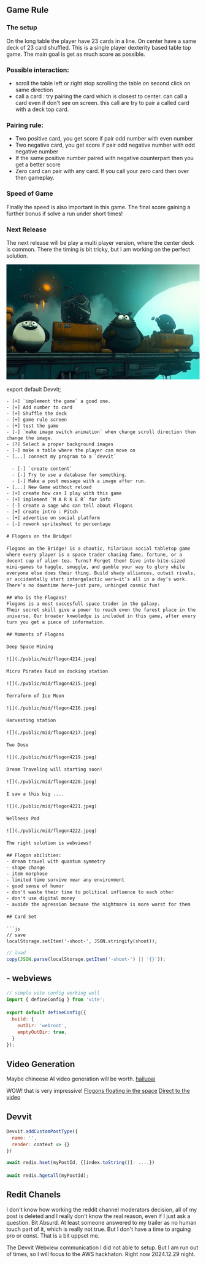 ## Game Rule

### The setup
On the long table the player have 23 cards in a line. On center have a same deck of 23 card shuffled.
This is a single player dexterity based table top game. The main goal is get as much score as possible.

### Possible interaction:
- scroll the table left or right stop scrolling the table on second click on same direction
- call a card : try pairing the card which is closest to center. can call a card even if don't see on screen. this call are try to pair a called card with a deck top card.

### Pairing rule:
- Two positive card, you get score if pair odd number with even number
- Two negative card, you get score if pair odd negative number with odd negative number
- If the same positive number paired with negative counterpart then you get a better score
- Zero card can pair with any card. If you call your zero card then over then gameplay.

### Speed of Game
Finally the speed is also important in this game. The final score gaining a further bonus if solve a run under short times!

### Next Release
The next release will be play a multi player version, where the center deck is common. There the timing is bit tricky, but I am working on the perfect solution.

![](./public/mid/flogon4217.jpeg)


export default Devvit;
```
- [+] `implement the game` a good one.
- [+] Add number to card
- [+] Shuffle the deck
- [+] game rule screen
- [+] test the game
- [-] `make image switch animation` when change scroll direction then change the image.
- [?] Select a proper background images
- [-] make a table where the player can move on 
- [...] connect my program to a `devvit`
  
  - [-] `create content`
  - [-] Try to use a database for something.
  - [-] Make a post message with a image after run.
- [...] New Game without reload
- [+] create how can I play with this game 
- [+] implement `M A R K E R` for info
- [-] create a sage who can tell about Flogons
- [+] create intro : Pitch
- [+] advertise on social platform
- [-] rework spritesheet to percentage

# Flogons on the Bridge!

Flogons on the Bridge! is a chaotic, hilarious social tabletop game where every player is a space trader chasing fame, fortune, or a decent cup of alien tea. Turns? Forget them! Dive into bite-sized mini-games to haggle, smuggle, and gamble your way to glory while everyone else does their thing. Build shady alliances, outwit rivals, or accidentally start intergalactic wars—it’s all in a day’s work. There’s no downtime here—just pure, unhinged cosmic fun!

## Who is the Flogons?
Flogons is a most succesfull space trader in the galaxy.
Their secret skill give a power to reach even the farest place in the universe. Our broader knwoledge is included in this game, after every turn you get a piece of information.

## Moments of Flogons 

Deep Space Mining

![](./public/mid/flogon4214.jpeg)

Micro Pirates Raid on docking station

![](./public/mid/flogon4215.jpeg)

Terraform of Ice Moon

![](./public/mid/flogon4216.jpeg)

Harvesting station

![](./public/mid/flogon4217.jpeg)

Two Dose

![](./public/mid/flogon4219.jpeg)

Dream Traveling will starting soon!

![](./public/mid/flogon4220.jpeg)

I saw a this big ....

![](./public/mid/flogon4221.jpeg)

Wellness Pod

![](./public/mid/flogon4222.jpeg)

The right solution is webviews!

## Flogon abilities:
- dream travel with quantum symmetry
- shape change
- item morphose
- limited time survive near any environment
- good sense of humor
- don't waste their time to political influence to each other
- don't use digital money
- avoide the agression because the nightmare is more worst for them

## Card Set

```js
// save
localStorage.setItem('-shoot-', JSON.stringify(shoot));
```

```js
// load
copy(JSON.parse(localStorage.getItem('-shoot-') || '{}'));
```

## - webviews

```js
// simple vite config working well
import { defineConfig } from 'vite';

export default defineConfig({
  build: {
    outDir: 'webroot',
    emptyOutDir: true,
  }
});
```

## Video Generation

Maybe chineese AI video generation will be worth.
[hailuoai](https://hailuoai.video/create)

WOW! that is very impressive!
[Flogons floating in the space](https://hailuoai.video/create/324701351598858241)
[Direct to the video](https://hailuoai.video/share/dOkz0KpoNb3P)

## Devvit

```js
Devvit.addCustomPostType({
  name: '',
  render: context => {}
})
``` 
```js
await redis.hset(myPostId, {[index.toString()]: ....})

await redis.hgetall(myPostId);
```

## Redit Chanels
I don't know how working the reddit channel moderators decision, all of my post is deleted and I really don't know the real reason, even if I just ask a question. Bit Absurd. At least someone answered to my trailer as no human touch part of it, which is really not true. But I don't have a time to arguing pro or const. That is a bit uppset me.

The Devvit Webview communication I did not able to setup. But I am run out of times, so I will focus to the AWS hackhaton. Right now 2024.12.29 night.